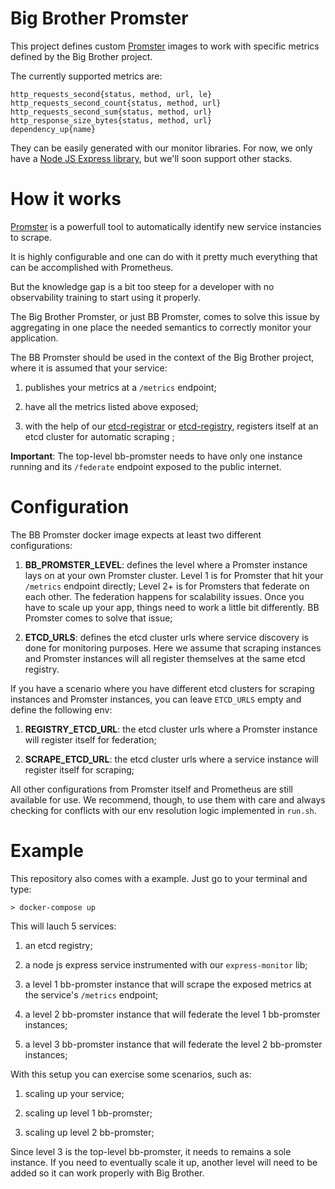 # Big Brother Promster

This project defines custom [Promster](https://github.com/flaviostutz/promster) images to work with specific metrics defined by the Big Brother project.

The currently supported metrics are:

```
http_requests_second{status, method, url, le}
http_requests_second_count{status, method, url}
http_requests_second_sum{status, method, url}
http_response_size_bytes{status, method, url}
dependency_up{name}
```

They can be easily generated with our monitor libraries. For now, we only have a [Node JS Express library](https://github.com/labbsr0x/express-monitor), but we'll soon support other stacks.

# How it works

[Promster](https://github.com/flaviostutz/promster) is a powerfull tool to automatically identify new service instancies to scrape. 

It is highly configurable and one can do with it pretty much everything that can be accomplished with Prometheus.

But the knowledge gap is a bit too steep for a developer with no observability training to start using it properly.

The Big Brother Promster, or just BB Promster, comes to solve this issue by aggregating in one place the needed semantics to correctly monitor your application.

The BB Promster should be used in the context of the Big Brother project, where it is assumed that your service:

1. publishes your metrics at a `/metrics` endpoint;

2. have all the metrics listed above exposed;

3. with the help of our [etcd-registrar](https://github.com/flaviostutz/etcd-registrar) or [etcd-registry](https://github.com/flaviostutz/etcd-registry), registers itself at an etcd cluster for automatic scraping ;

**Important**: The top-level bb-promster needs to have only one instance running and its `/federate` endpoint exposed to the public internet.

# Configuration

The BB Promster docker image expects at least two different configurations:

1. **BB_PROMSTER_LEVEL**: defines the level where a Promster instance lays on at your own Promster cluster. Level 1 is for Promster that hit your `/metrics` endpoint directly; Level 2+ is for Promsters that federate on each other. The federation happens for scalability issues. Once you have to scale up your app, things need to work a little bit differently. BB Promster comes to solve that issue;

2. **ETCD_URLS**: defines the etcd cluster urls where service discovery is done for monitoring purposes. Here we assume that scraping instances and Promster instances will all register themselves at the same etcd registry. 

If you have a scenario where you have different etcd clusters for scraping instances and Promster instances, you can leave `ETCD_URLS` empty and define the following env:

1. **REGISTRY_ETCD_URL**: the etcd cluster urls where a Promster instance will register itself for federation;

2. **SCRAPE_ETCD_URL**: the etcd cluster urls where a service instance will register itself for scraping; 

All other configurations from Promster itself and Prometheus are still available for use. We recommend, though, to use them with care and always checking for conflicts with our env resolution logic implemented in `run.sh`.

# Example

This repository also comes with a example. Just go to your terminal and type:

```
> docker-compose up
```

This will lauch 5 services:

1. an etcd registry;

2. a node js express service instrumented with our `express-monitor` lib;

3. a level 1 bb-promster instance that will scrape the exposed metrics at the service's `/metrics` endpoint;

4. a level 2 bb-promster instance that will federate the level 1 bb-promster instances;

5. a level 3 bb-promster instance that will federate the level 2 bb-promster instances;

With this setup you can exercise some scenarios, such as:

1. scaling up your service;

2. scaling up level 1 bb-promster;

3. scaling up level 2 bb-promster;

Since level 3 is the top-level bb-promster, it needs to remains a sole instance. If you need to eventually scale it up, another level will need to be added so it can work properly with Big Brother.

